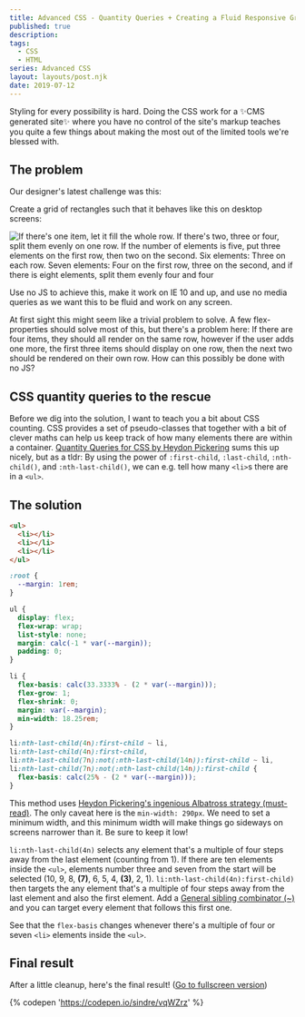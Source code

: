 ```yaml
---
title: Advanced CSS - Quantity Queries + Creating a Fluid Responsive Grid with Flex + Zero Media Queries
published: true
description:
tags:
  - CSS
  - HTML
series: Advanced CSS
layout: layouts/post.njk
date: 2019-07-12
---
```


Styling for every possibility is hard. Doing the CSS work for a ✨CMS generated site✨ where you have no control of the site's markup teaches you quite a few things about making the most out of the limited tools we're blessed with.

## The problem

Our designer's latest challenge was this:

Create a grid of rectangles such that it behaves like this on desktop screens:

![If there's one item, let it fill the whole row. If there's two, three or four, split them evenly on one row. If the number of elements is five, put three elements on the first row, then two on the second. Six elements: Three on each row. Seven elements: Four on the first row, three on the second, and if there is eight elements, split them evenly four and four](https://thepracticaldev.s3.amazonaws.com/i/fg8863ryj5xw4uhlzkk6.png)

Use no JS to achieve this, make it work on IE 10 and up, and use no media queries as we want this to be fluid and work on any screen.

At first sight this might seem like a trivial problem to solve. A few flex-properties should solve most of this, but there's a problem here: If there are four items, they should all render on the same row, however if the user adds one more, the first three items should display on one row, then the next two should be rendered on their own row. How can this possibly be done with no JS?

## CSS quantity queries to the rescue

Before we dig into the solution, I want to teach you a bit about CSS counting. CSS provides a set of pseudo-classes that together with a bit of clever maths can help us keep track of how many elements there are within a container. [Quantity Queries for CSS by Heydon Pickering](https://alistapart.com/article/quantity-queries-for-css/) sums this up nicely, but as a tldr: By using the power of `:first-child`, `:last-child`, `:nth-child()`, and `:nth-last-child()`, we can e.g. tell how many `<li>`s there are in a `<ul>`.

## The solution

```html
<ul>
  <li></li>
  <li></li>
  <li></li>
</ul>
```

```css
:root {
  --margin: 1rem;
}

ul {
  display: flex;
  flex-wrap: wrap;
  list-style: none;
  margin: calc(-1 * var(--margin));
  padding: 0;
}

li {
  flex-basis: calc(33.3333% - (2 * var(--margin)));
  flex-grow: 1;
  flex-shrink: 0;
  margin: var(--margin);
  min-width: 18.25rem;
}

li:nth-last-child(4n):first-child ~ li,
li:nth-last-child(4n):first-child,
li:nth-last-child(7n):not(:nth-last-child(14n)):first-child ~ li,
li:nth-last-child(7n):not(:nth-last-child(14n)):first-child {
  flex-basis: calc(25% - (2 * var(--margin)));
}
```

This method uses [Heydon Pickering's ingenious Albatross strategy (must-read)](http://www.heydonworks.com/article/the-flexbox-holy-albatross). The only caveat here is the `min-width: 290px`. We need to set a minimum width, and this minimum width will make things go sideways on screens narrower than it. Be sure to keep it low!

`li:nth-last-child(4n)` selects any element that's a multiple of four steps away from the last element (counting from 1). If there are ten elements inside the `<ul>`, elements number three and seven from the start will be selected (10, 9, 8, **(7)**, 6, 5, 4, **(3)**, 2, 1). `li:nth-last-child(4n):first-child)` then targets the any element that's a multiple of four steps away from the last element and also the first element. Add a [General sibling combinator (~)](https://developer.mozilla.org/en-US/docs/Web/CSS/General_sibling_combinator) and you can target every element that follows this first one.

See that the `flex-basis` changes whenever there's a multiple of four or seven `<li>` elements inside the `<ul>`.

## Final result

After a little cleanup, here's the final result! ([Go to fullscreen version](https://codepen.io/sindre/full/vqWZrz))

{% codepen 'https://codepen.io/sindre/vqWZrz' %}
